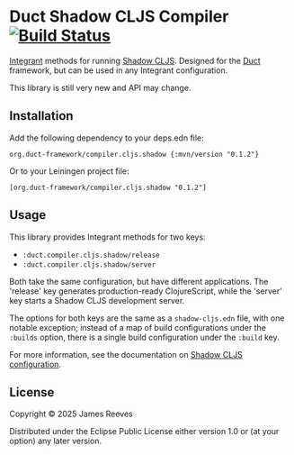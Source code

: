 # Duct Shadow CLJS Compiler [![Build Status](https://github.com/duct-framework/compiler.cljs.shadow/actions/workflows/test.yml/badge.svg)](https://github.com/duct-framework/compiler.cljs.shadow/actions/workflows/test.yml)

[Integrant][] methods for running [Shadow CLJS][]. Designed for
the [Duct][] framework, but can be used in any Integrant configuration.

This library is still very new and API may change.

[duct]: https://github.com/duct-framework/duct
[integrant]: https://github.com/weavejester/integrant
[shadow cljs]: https://github.com/thheller/shadow-cljs

## Installation

Add the following dependency to your deps.edn file:

    org.duct-framework/compiler.cljs.shadow {:mvn/version "0.1.2"}

Or to your Leiningen project file:

    [org.duct-framework/compiler.cljs.shadow "0.1.2"]

## Usage

This library provides Integrant methods for two keys:

- `:duct.compiler.cljs.shadow/release`
- `:duct.compiler.cljs.shadow/server`

Both take the same configuration, but have different applications. The
'release' key generates production-ready ClojureScript, while the
'server' key starts a Shadow CLJS development server.

The options for both keys are the same as a `shadow-cljs.edn` file, with
one notable exception; instead of a map of build configurations under
the `:builds` option, there is a single build configuration under the
`:build` key.

For more information, see the documentation on [Shadow CLJS
configuration][config].

[config]: https://shadow-cljs.github.io/docs/UsersGuide.html#config

## License

Copyright © 2025 James Reeves

Distributed under the Eclipse Public License either version 1.0 or (at
your option) any later version.
